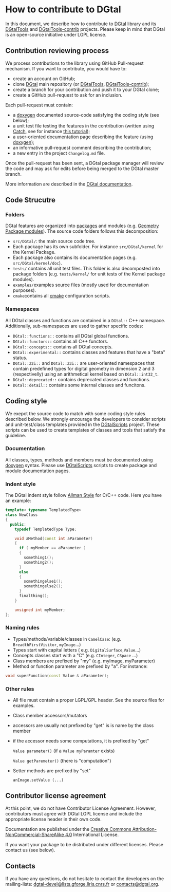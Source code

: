 # How to contribute to DGtal

In this document, we describe how to contribute to [DGtal](http://dgtal.org) library and its [DGtalTools](http://dgtal.org/tools) and [DGtalTools-contrib](http://dgtal.org/tools) projects.
Please keep in mind that DGtal is an open-source initiative under LGPL license.

## Contribution reviewing process

We process contributions to the library using GitHub Pull-request mechanism. If you want to contribute, you would have to:
* create an account on GitHub;
* clone [DGtal](https://github.com/DGtal-team/DGtal) main repository (or [DGtalTools](https://github.com/DGtal-team/DGtalTools), [DGtalTools-contrib](https://github.com/DGtal-team/DDGtalTools-contrib));
* create a branch for your contribution and push it to your DGtal clone;
* create a GitHub pull-request to ask for an inclusion.

Each pull-request must contain:
* a [doxygen](http://doxygen.org) documented source-code satisfying the coding style (see below);
* a unit test file testing the features in the contribution (written using [Catch](http://catch-lib.net), see for instance [this tutorial](http://dgtal.org/doc/stable/moduleCatch.html));
* a user-oriented documentation page describing the feature (using [doxygen](http://doxgen.org));
* an informative pull-request comment describing the contribution;
* a new entry in the project ```Changelog.md``` file.

Once the pull-request has been sent, a DGtal package manager will review the code and may ask for edits before being merged to the DGtal master branch.

More information are described in the [DGtal documentation](http://dgtal.org/doc/stable/moduleFAQGit.html).

## Code Strucutre

### Folders

DGtal features are organized into [packages](http://dgtal.org/doc/stable/) and modules (e.g. [Geometry Package modules](http://dgtal.org/doc/stable/packageGeometry.html)). The source code folders follows this decomposition:
* ```src/DGtal/```: the main source code tree.
* Each package has its own  subfolder. For instance ```src/DGtal/kernel``` for the Kernel Package.
* Each package also contains its documentation pages (e.g. ```src/DGtal/kernel/doc```).
* ```tests/``` contains all unit test files. This folder is also decomposted into package folders (e.g. ```tests/kernel/``` for unit tests of the Kernel package modules).
* ```examples/```examples source files (mostly used for documentation purposes).
* ```cmake```contains all [cmake](http://cmake.org) configuration scripts.

### Namespaces

All DGtal classes and functions are contained in a ```DGtal::``` C++ namespace. Additionally, sub-namespaces are used to gather specific codes:
* ```DGtal::functions::``` contains all DGtal global functions.
* ```DGtal::functors::``` contains all C++ functors.
* ```DGtal::concepts::``` contains all DGtal concepts.
* ```DGtal::experimental::``` contains classes and features that have a "beta" status.
* ```DGtal::Z2i::``` and ```DGtal::Z3i::``` are user-oriented namespaces that contain predefined types for digital geometry in dimension 2  and 3 (respectivelly) using an arithmetical kernel based on ```DGtal::int32_t```.
* ```DGtal::deprecated::``` contains deprecated classes  and functions.
* ```DGtal::detail::``` contains some internal classes and funcitons.


## Coding style

We exepct the source code to match with some coding style rules described below. We strongly encourage the developers to consider scripts and unit-test/class templates provided in the [DGtalScripts](https://github.com/DGtal-team/DGtalScripts) project. These scripts can be used to create templates of classes and tools that satisfy the guideline.

### Documentation

All classes, types, methods and members must be documented using [doxygen](http://doxygen.org) syntax. Please use [DGtalScripts](https://github.com/DGtal-team/DGtalScripts) scripts to create package and module documentation pages.

### Indent style

The DGtal indent style follow [Allman Style](https://en.wikipedia.org/wiki/Indent_style#Allman_style) for C/C++ code. Here you have an example:
```c++
template< typename TemplatedType>
class NewClass
{
  public:
    typedef TemplatedType Type;

    void aMethod(const int aParameter)
    {
      if ( myMember == aParameter )
      {
        something1();
        something2();
      }
      else
      {
        somethingelse1();
        somethingelse2();
      }
      finalthing();
    }

    unsigned int myMember;
};
```
### Naming rules

* Types/methods/variable/classes in ```CamelCase```: (e.g.  ```BreadthFirstVisitor```, ```myImage```...)
* Types start with capital letters ( e.g. ```DigitalSurface```,```Value```...)
* Concepts classes start with a "C" (e.g. ```CInteger```, ```CSpace``` ...)
* Class members are prefixed by "my" (e.g.  myImage, myParameter)
* Method or function parameter are prefixed by "a". For instance:

``` c++
void superFunction(const Value & aParameter);
```

### Other rules

* All file must contain a proper LGPL/GPL header. See the source files for examples.
* Class member accessors/mutators
 * accessors are usually not prefixed by "get" is is name by the class member
 * if the accessor needs some computations, it is prefixed by "get"

      `Value parameter()` (if a `Value myParamter` exists)

      `Value getParemeter()` (there is "computation")

 * Setter methods are prefixed by "set"

      `anImage.setValue (...)`


## Contributor license agreement

At this point, we do not have  Contributor License Agreement. However, contributors must agree with DGtal LGPL license and include the appropriate license header in their own code.

Documentation are published under the [Creative Commons  Attribution-NonCommercial-ShareAlike 4.0](http://creativecommons.org/licenses/by-nc-sa/4.0/) International License.

If you want your package to be distributed under different licenses. Please contact us (see below).

## Contacts

If you have any questions, do not hesitate to contact the developers  on the mailing-lists: [dgtal-devel@lists.gforge.liris.cnrs.fr](mailto:dgtal-devel@lists.gforge.liris.cnrs.fr) or [contacts@dgtal.org](mailto:contacts@dgtal.org).
